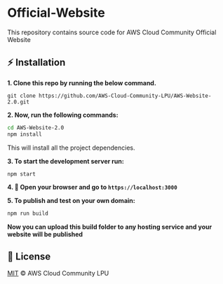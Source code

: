 # Official-Website
This repository contains source code for AWS Cloud Community Official Website

## :zap: Installation
**1. Clone this repo by running the below command.**

    git clone https://github.com/AWS-Cloud-Community-LPU/AWS-Website-2.0.git

**2. Now, run the following commands:**

  ```bash
cd AWS-Website-2.0
npm install
```
This will install all the project dependencies.

**3. To start the development server run:**
```bash
npm start
```
**4. :tada: Open your browser and go to `https://localhost:3000`**

**5. To publish and test on your own domain:**
```bash
npm run build
```
**Now you can upload this build folder to any hosting service and your website will be published**
## :page_facing_up: License
[MIT](./LICENSE) © AWS Cloud Community LPU
